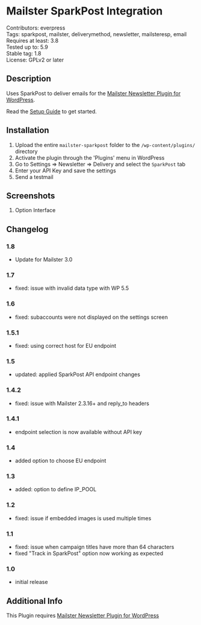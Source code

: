 # Mailster SparkPost Integration

Contributors: everpress  
Tags: sparkpost, mailster, deliverymethod, newsletter, mailsteresp, email
Requires at least: 3.8  
Tested up to: 5.9  
Stable tag: 1.8  
License: GPLv2 or later

## Description

Uses SparkPost to deliver emails for the [Mailster Newsletter Plugin for WordPress](https://mailster.co/?utm_campaign=wporg&utm_source=SparkPost+integration+for+Mailster&utm_medium=readme).

Read the [Setup Guide](https://kb.mailster.co/send-your-newsletters-via-sparkpost/?utm_campaign=wporg&utm_source=SparkPost+integration+for+Mailster&utm_medium=readme) to get started.

## Installation

1. Upload the entire `mailster-sparkpost` folder to the `/wp-content/plugins/` directory
2. Activate the plugin through the 'Plugins' menu in WordPress
3. Go to Settings => Newsletter => Delivery and select the `SparkPost` tab
4. Enter your API Key and save the settings
5. Send a testmail

## Screenshots

1. Option Interface

## Changelog

### 1.8

-   Update for Mailster 3.0

### 1.7

-   fixed: issue with invalid data type with WP 5.5

### 1.6

-   fixed: subaccounts were not displayed on the settings screen

### 1.5.1

-   fixed: using correct host for EU endpoint

### 1.5

-   updated: applied SparkPost API endpoint changes

### 1.4.2

-   fixed: issue with Mailster 2.3.16+ and reply_to headers

### 1.4.1

-   endpoint selection is now available without API key

### 1.4

-   added option to choose EU endpoint

### 1.3

-   added: option to define IP_POOL

### 1.2

-   fixed: issue if embedded images is used multiple times

### 1.1

-   fixed: issue when campaign titles have more than 64 characters
-   fixed "Track in SparkPost" option now working as expected

### 1.0

-   initial release

## Additional Info

This Plugin requires [Mailster Newsletter Plugin for WordPress](https://mailster.co/?utm_campaign=wporg&utm_source=SparkPost+integration+for+Mailster&utm_medium=readme)
